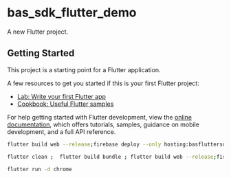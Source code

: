 # bas_sdk_flutter_demo

A new Flutter project.

## Getting Started

This project is a starting point for a Flutter application.

A few resources to get you started if this is your first Flutter project:

- [Lab: Write your first Flutter app](https://docs.flutter.dev/get-started/codelab)
- [Cookbook: Useful Flutter samples](https://docs.flutter.dev/cookbook)

For help getting started with Flutter development, view the
[online documentation](https://docs.flutter.dev/), which offers tutorials,
samples, guidance on mobile development, and a full API reference.



```bash
flutter build web --release;firebase deploy --only hosting:basfluttersdk
```
```bash
flutter clean ;  flutter build bundle ; flutter build web --release;firebase deploy --only hosting:basfluttersdk
```
```bash
flutter run -d chrome 
```
